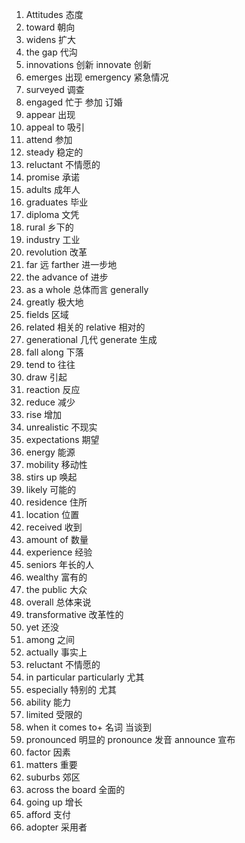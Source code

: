 1. Attitudes  态度
2. toward  朝向
3. widens  扩大
4. the gap  代沟
5. innovations  创新    innovate  创新
6. emerges  出现  emergency 紧急情况
7. surveyed  调查
8. engaged  忙于 参加 订婚
9. appear  出现
10. appeal to  吸引
11. attend  参加
12. steady  稳定的
13. reluctant 不情愿的
14. promise  承诺
15. adults  成年人
16. graduates  毕业
17. diploma 文凭
18. rural 乡下的
19. industry  工业
20. revolution  改革
21. far 远  farther 进一步地
22. the advance of 进步
23. as a whole  总体而言  generally 
24. greatly  极大地
25. fields   区域
26. related  相关的  relative  相对的
27. generational   几代   generate  生成
28. fall along  下落
29. tend to 往往
30. draw  引起
31. reaction 反应
32. reduce  减少
33. rise 增加
34. unrealistic 不现实
35. expectations  期望
36. energy 能源
37. mobility  移动性
38. stirs up 唤起
39. likely  可能的
40. residence  住所
41. location  位置
42. received 收到
43. amount of 数量
44. experience 经验
45. seniors  年长的人
46. wealthy  富有的
47. the public 大众
48. overall  总体来说
49. transformative 改革性的
50. yet  还没
51. among  之间
52. actually  事实上
53. reluctant  不情愿的
54. in particular particularly  尤其
55. especially  特别的 尤其
56. ability 能力
57. limited 受限的
58. when it comes to+ 名词  当谈到
59. pronounced 明显的   pronounce  发音   announce 宣布
60. factor  因素
61. matters  重要
62. suburbs  郊区
63. across the board  全面的
64. going up 增长
65. afford  支付
66. adopter  采用者

